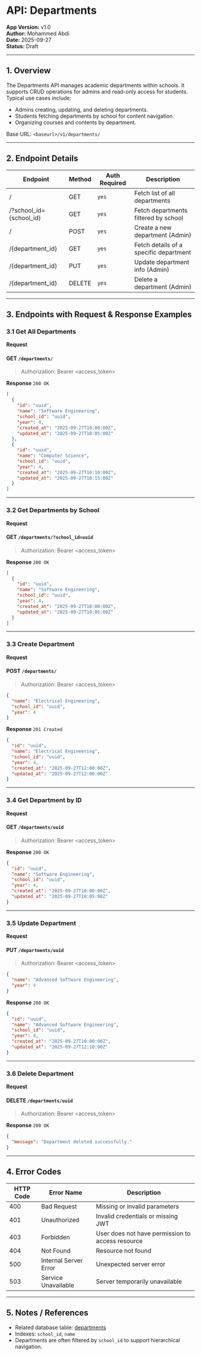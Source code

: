 # API: Departments

**App Version:** v1.0  
**Author:** Mohammed Abdi  
**Date:** 2025-09-27  
**Status:** Draft

---

## 1. Overview

The Departments API manages academic departments within schools. It supports CRUD operations for admins and read-only access for students. Typical use cases include:

- Admins creating, updating, and deleting departments.
- Students fetching departments by school for content navigation.
- Organizing courses and contents by department.

Base URL: `<baseurl>/v1/departments/`

---

## 2. Endpoint Details

| Endpoint                | Method | Auth Required | Description                            |
| ----------------------- | ------ | ------------- | -------------------------------------- |
| /                       | GET    | `yes`         | Fetch list of all departments          |
| /?school_id={school_id} | GET    | `yes`         | Fetch departments filtered by school   |
| /                       | POST   | `yes`         | Create a new department (Admin)        |
| /{department_id}        | GET    | `yes`         | Fetch details of a specific department |
| /{department_id}        | PUT    | `yes`         | Update department info (Admin)         |
| /{department_id}        | DELETE | `yes`         | Delete a department (Admin)            |

---

## 3. Endpoints with Request & Response Examples

### 3.1 Get All Departments

**Request**

#### GET `/departments/`

> Authorization: Bearer <access_token>

**Response** `200 OK`

```json
[
  {
    "id": "uuid",
    "name": "Software Engineering",
    "school_id": "uuid",
    "year": 4,
    "created_at": "2025-09-27T10:00:00Z",
    "updated_at": "2025-09-27T10:05:00Z"
  },
  {
    "id": "uuid",
    "name": "Computer Science",
    "school_id": "uuid",
    "year": 4,
    "created_at": "2025-09-27T10:10:00Z",
    "updated_at": "2025-09-27T10:15:00Z"
  }
]
```

---

### 3.2 Get Departments by School

**Request**

#### GET `/departments/?school_id=uuid`

> Authorization: Bearer <access_token>

**Response** `200 OK`

```json
[
  {
    "id": "uuid",
    "name": "Software Engineering",
    "school_id": "uuid",
    "year": 4,
    "created_at": "2025-09-27T10:00:00Z",
    "updated_at": "2025-09-27T10:05:00Z"
  }
]
```

---

### 3.3 Create Department

**Request**

#### POST `/departments/`

> Authorization: Bearer <access_token>

```json
{
  "name": "Electrical Engineering",
  "school_id": "uuid",
  "year": 4
}
```

**Response** `201 Created`

```json
{
  "id": "uuid",
  "name": "Electrical Engineering",
  "school_id": "uuid",
  "year": 4,
  "created_at": "2025-09-27T12:00:00Z",
  "updated_at": "2025-09-27T12:00:00Z"
}
```

---

### 3.4 Get Department by ID

**Request**

#### GET `/departments/uuid`

> Authorization: Bearer <access_token>

**Response** `200 OK`

```json
{
  "id": "uuid",
  "name": "Software Engineering",
  "school_id": "uuid",
  "year": 4,
  "created_at": "2025-09-27T10:00:00Z",
  "updated_at": "2025-09-27T10:05:00Z"
}
```

---

### 3.5 Update Department

**Request**

#### PUT `/departments/uuid`

> Authorization: Bearer <access_token>

```json
{
  "name": "Advanced Software Engineering",
  "year": 4
}
```

**Response** `200 OK`

```json
{
  "id": "uuid",
  "name": "Advanced Software Engineering",
  "school_id": "uuid",
  "year": 4,
  "created_at": "2025-09-27T10:00:00Z",
  "updated_at": "2025-09-27T12:10:00Z"
}
```

---

### 3.6 Delete Department

**Request**

#### DELETE `/departments/uuid`

> Authorization: Bearer <access_token>

**Response** `200 OK`

```json
{
  "message": "Department deleted successfully."
}
```

---

## 4. Error Codes

| HTTP Code | Error Name            | Description                                      |
| --------- | --------------------- | ------------------------------------------------ |
| 400       | Bad Request           | Missing or invalid parameters                    |
| 401       | Unauthorized          | Invalid credentials or missing JWT               |
| 403       | Forbidden             | User does not have permission to access resource |
| 404       | Not Found             | Resource not found                               |
| 500       | Internal Server Error | Unexpected server error                          |
| 503       | Service Unavailable   | Server temporarily unavailable                   |

---

## 5. Notes / References

- Related database table: [departments](../architecture/database-schema.md/#3-departments)
- Indexes: `school_id`, `name`
- Departments are often filtered by `school_id` to support hierarchical navigation.

